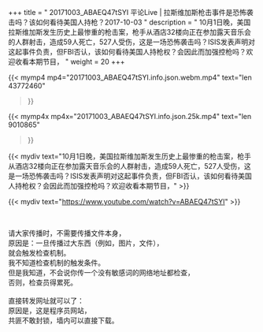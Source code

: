 +++
title = " 20171003_ABAEQ47tSYI 平论Live | 拉斯维加斯枪击事件是恐怖袭击吗？该如何看待美国人持枪？2017-10-03 "
description = " 10月1日晚，美国拉斯维加斯发生历史上最惨重的枪击案，枪手从酒店32楼向正在参加露天音乐会的人群射击，造成59人死亡，527人受伤，这是一场恐怖袭击吗？ISIS发表声明对这起事件负责，但FBI否认，该如何看待美国人持枪权？会因此而加强控枪吗？欢迎收看本期节目， "
weight = 20
+++

{{< mymp4 mp4="20171003_ABAEQ47tSYI.info.json.webm.mp4" 
text="len 43772460"
>}}

{{< mymp4x  mp4x="20171003_ABAEQ47tSYI.info.json.25k.mp4"
text="len 9010865"
>}}


{{< mydiv text="10月1日晚，美国拉斯维加斯发生历史上最惨重的枪击案，枪手从酒店32楼向正在参加露天音乐会的人群射击，造成59人死亡，527人受伤，这是一场恐怖袭击吗？ISIS发表声明对这起事件负责，但FBI否认，该如何看待美国人持枪权？会因此而加强控枪吗？欢迎收看本期节目，" >}}
<br>

{{< mydiv text="https://www.youtube.com/watch?v=ABAEQ47tSYI" >}}


<br>

请大家传播时，不需要传播文件本身，<br>
原因是：一旦传播过大东西（例如，图片，文件），<br>
就会触发检查机制。<br>
我不知道检查机制的触发条件。<br>
但是我知道，不会说你传一个没有敏感词的网络地址都检查，<br>
否则，检查员得累死。<br><br>
直接转发网址就可以了：<br>
原因是，这是程序员网站，<br>
共匪不敢封锁，墙内可以直接下载。


